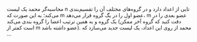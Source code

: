 محاسبه‌گر
محمد یک لیست n تایی از اعداد دارد و در گروه‌های مختلف آن را تقسیم‌بندی می‌کند؛ به این صورت که m عضو اول را در یگ گروه قرار می‌دهد، m عضو بعدی را در یک گروه و به همین ترتیب اعضا را گروه بندی می‌کند (دقت کنید که گروه آخر ممکن است کمتر از m عضو داشته باشد).
محمد از روی این اعداد، یک لیست جدید می‌سازد که ...
